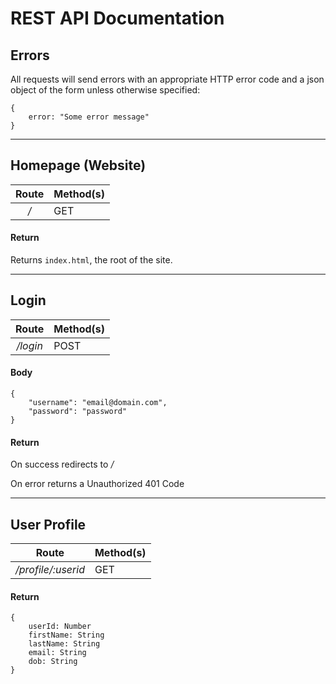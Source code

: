 # REST API Documentation

## Errors
All requests will send errors with an appropriate HTTP error code and a json object of the form unless otherwise specified: 
```
{
    error: "Some error message"
}
```
_____

## Homepage (Website)

Route | Method(s)
:---: | ---
*/* | GET
#### Return
Returns ```index.html```, the root of the site.


____

## Login

Route | Method(s)
:---: | ---
*/login* | POST
#### Body
```
{
    "username": "email@domain.com",
    "password": "password"
}
```

#### Return
On success redirects to */*

On error returns a Unauthorized 401 Code

___

## User Profile

Route | Method(s)
:---: | ---
*/profile/:userid* | GET

#### Return
```
{
    userId: Number
    firstName: String
    lastName: String
    email: String
    dob: String
}
```
